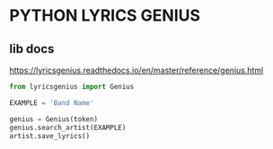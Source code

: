 # PYTHON LYRICS GENIUS

## lib docs

<https://lyricsgenius.readthedocs.io/en/master/reference/genius.html>

```python
from lyricsgenius import Genius

EXAMPLE = 'Band Name'

genius = Genius(token)
genius.search_artist(EXAMPLE)
artist.save_lyrics()
```
